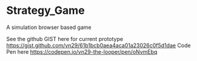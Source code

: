 # Strategy_Game
A simulation browser based game

See the github GIST here for current prototype https://gist.github.com/vn29/61b1bcb0aea4aca01a23026c0f5d1dae
Code Pen here https://codepen.io/vn29-the-looper/pen/oNvmEbq
